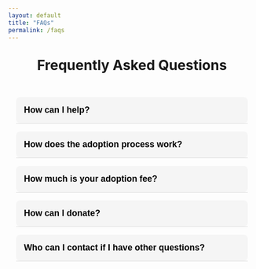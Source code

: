 ```yaml
---
layout: default
title: "FAQs"
permalink: /faqs
---
```


<h1 style="text-align:center; margin-top: 2rem;">Frequently Asked Questions</h1>

<div style="max-width:800px; margin:2rem auto; padding:1rem;">

  <!-- FAQ Item -->
  <div class="faq-item">
    <button class="faq-question">How can I help?</button>
    <div class="faq-answer">
      <p>If you are not in a position to adopt, there are still plenty of other ways you can help us make a difference. We are always in need of more fosters             to help care for our animals until they find their forever home. If you are interested in fostering, please fill out 
        <a href="https://aivvlhly.formester.com/f/hyLNDHMDw" style="color:#3366cc; text-decoration:underline;">
          this form
        </a>
    </div>
  </div>
  
  <div class="faq-item">
    <button class="faq-question">How does the adoption process work?</button>
    <div class="faq-answer">
      <p>To start the adoption process, simply fill out 
        <a href="https://aivvlhly.formester.com/f/E3KbE110G" style="color:#3366cc; text-decoration:underline;">
          the adoption form.
        </a>
        Once approved, we'll ask you to send a video of your home for a home check and proof of payment of the adoption fee. Once everything is finalised, your       new dog or cat can go with you to their forever home.</p>
    </div>
  </div>

  <div class="faq-item">
    <button class="faq-question">How much is your adoption fee?</button>
    <div class="faq-answer">
      <p>Our adoption fee is R1300. This covers the dog or cat's first vaccinations, microchipping, sterilisation, deworming and tick treatments. If the animal           isn't 6 months old yet, we'll organise a free sterilisation at one of our vets when the puppy or kitten is old enough.</p>
    </div>
  </div>

  <div class="faq-item">
    <button class="faq-question">How can I donate?</button>
    <div class="faq-answer">
      <p>We have over 200 cats and dogs in our care, and appreciate all help, including donations. Please use 
        <a href="https://drive.google.com/file/d/1gKN8j9sISq0ozdlRR3N_ogXYFOCXUDJL/view?fbclid=IwZXh0bgNhZW0CMTAAYnJpZBExS3RFdExHNEU0aW9QRm1GbQEeMQo-nziyyrksSrx-3S5uXhffUbm-8gb8hJcthiSM9RHIzEjYt9PN0_l2LCU_aem_H2r0jZbqomrSLxHkC_F5QA" style="color:#3366cc; text-decoration:underline;">
          this link
        </a>
         to see how you can donate. </p>
    </div>
  </div>

  <div class="faq-item">
    <button class="faq-question">Who can I contact if I have other questions?</button>
    <div class="faq-answer">
      <p>If you have any other questions, please contact Nadia at 079 596 3336 or lovingpawsrescue11@gmail.com. </p>
    </div>
  </div>

</div>

<style>
.faq-item {
  border-bottom: 1px solid #ddd;
  margin-bottom: 1rem;
}

.faq-question {
  width: 100%;
  text-align: left;
  background: #f5f5f5;
  border: none;
  padding: 1rem;
  font-size: 1.1rem;
  font-weight: 600;
  cursor: pointer;
  border-radius: 8px;
  transition: background 0.3s ease;
}

.faq-question:hover {
  background: #eaeaea;
}

.faq-answer {
  display: none;
  padding: 0.8rem 1rem;
  background: #fff;
  border-left: 4px solid #ccc;
  border-radius: 0 0 8px 8px;
}

.faq-answer p {
  margin: 0;
}

.faq-question.active {
  background: #dfe8ff;
}
</style>

<script>
const faqButtons = document.querySelectorAll(".faq-question");

faqButtons.forEach(btn => {
  btn.addEventListener("click", () => {
    const answer = btn.nextElementSibling;
    btn.classList.toggle("active");

    if (answer.style.display === "block") {
      answer.style.display = "none";
    } else {
      answer.style.display = "block";
    }
  });
});
</script>
